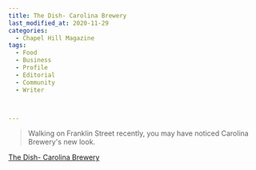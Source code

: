```yaml
---
title: The Dish- Carolina Brewery
last_modified_at: 2020-11-29
categories:
  - Chapel Hill Magazine
tags:
  - Food
  - Business
  - Profile
  - Editorial 
  - Community
  - Writer



---
```


> Walking on Franklin Street recently, you may have noticed Carolina Brewery's new look.

[The Dish- Carolina Brewery](https://issuu.com/shannonmedia/docs/chm_issuu_dec17/91)
